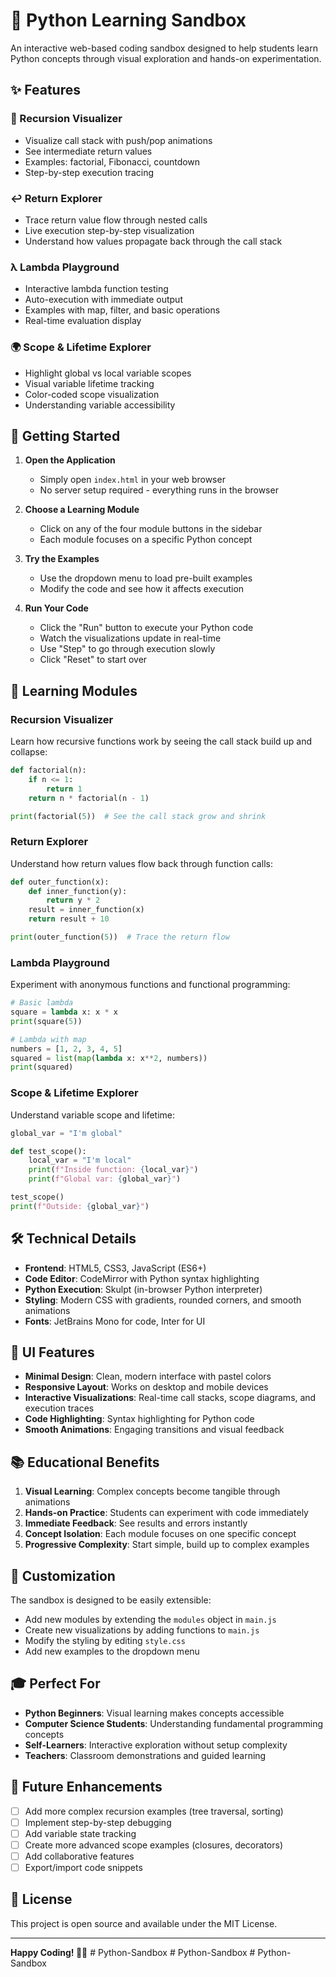 # 🐍 Python Learning Sandbox

An interactive web-based coding sandbox designed to help students learn Python concepts through visual exploration and hands-on experimentation.

## ✨ Features

### 🔄 Recursion Visualizer
- Visualize call stack with push/pop animations
- See intermediate return values
- Examples: factorial, Fibonacci, countdown
- Step-by-step execution tracing

### ↩️ Return Explorer
- Trace return value flow through nested calls
- Live execution step-by-step visualization
- Understand how values propagate back through the call stack

### λ Lambda Playground
- Interactive lambda function testing
- Auto-execution with immediate output
- Examples with map, filter, and basic operations
- Real-time evaluation display

### 🌍 Scope & Lifetime Explorer
- Highlight global vs local variable scopes
- Visual variable lifetime tracking
- Color-coded scope visualization
- Understanding variable accessibility

## 🚀 Getting Started

1. **Open the Application**
   - Simply open `index.html` in your web browser
   - No server setup required - everything runs in the browser

2. **Choose a Learning Module**
   - Click on any of the four module buttons in the sidebar
   - Each module focuses on a specific Python concept

3. **Try the Examples**
   - Use the dropdown menu to load pre-built examples
   - Modify the code and see how it affects execution

4. **Run Your Code**
   - Click the "Run" button to execute your Python code
   - Watch the visualizations update in real-time
   - Use "Step" to go through execution slowly
   - Click "Reset" to start over

## 🎯 Learning Modules

### Recursion Visualizer
Learn how recursive functions work by seeing the call stack build up and collapse:

```python
def factorial(n):
    if n <= 1:
        return 1
    return n * factorial(n - 1)

print(factorial(5))  # See the call stack grow and shrink
```

### Return Explorer
Understand how return values flow back through function calls:

```python
def outer_function(x):
    def inner_function(y):
        return y * 2
    result = inner_function(x)
    return result + 10

print(outer_function(5))  # Trace the return flow
```

### Lambda Playground
Experiment with anonymous functions and functional programming:

```python
# Basic lambda
square = lambda x: x * x
print(square(5))

# Lambda with map
numbers = [1, 2, 3, 4, 5]
squared = list(map(lambda x: x**2, numbers))
print(squared)
```

### Scope & Lifetime Explorer
Understand variable scope and lifetime:

```python
global_var = "I'm global"

def test_scope():
    local_var = "I'm local"
    print(f"Inside function: {local_var}")
    print(f"Global var: {global_var}")

test_scope()
print(f"Outside: {global_var}")
```

## 🛠️ Technical Details

- **Frontend**: HTML5, CSS3, JavaScript (ES6+)
- **Code Editor**: CodeMirror with Python syntax highlighting
- **Python Execution**: Skulpt (in-browser Python interpreter)
- **Styling**: Modern CSS with gradients, rounded corners, and smooth animations
- **Fonts**: JetBrains Mono for code, Inter for UI

## 🎨 UI Features

- **Minimal Design**: Clean, modern interface with pastel colors
- **Responsive Layout**: Works on desktop and mobile devices
- **Interactive Visualizations**: Real-time call stacks, scope diagrams, and execution traces
- **Code Highlighting**: Syntax highlighting for Python code
- **Smooth Animations**: Engaging transitions and visual feedback

## 📚 Educational Benefits

1. **Visual Learning**: Complex concepts become tangible through animations
2. **Hands-on Practice**: Students can experiment with code immediately
3. **Immediate Feedback**: See results and errors instantly
4. **Concept Isolation**: Each module focuses on one specific concept
5. **Progressive Complexity**: Start simple, build up to complex examples

## 🔧 Customization

The sandbox is designed to be easily extensible:

- Add new modules by extending the `modules` object in `main.js`
- Create new visualizations by adding functions to `main.js`
- Modify the styling by editing `style.css`
- Add new examples to the dropdown menu

## 🎓 Perfect For

- **Python Beginners**: Visual learning makes concepts accessible
- **Computer Science Students**: Understanding fundamental programming concepts
- **Self-Learners**: Interactive exploration without setup complexity
- **Teachers**: Classroom demonstrations and guided learning

## 🚀 Future Enhancements

- [ ] Add more complex recursion examples (tree traversal, sorting)
- [ ] Implement step-by-step debugging
- [ ] Add variable state tracking
- [ ] Create more advanced scope examples (closures, decorators)
- [ ] Add collaborative features
- [ ] Export/import code snippets

## 📄 License

This project is open source and available under the MIT License.

---

**Happy Coding! 🐍✨** #   P y t h o n - S a n d b o x  
 #   P y t h o n - S a n d b o x  
 #   P y t h o n - S a n d b o x  
 